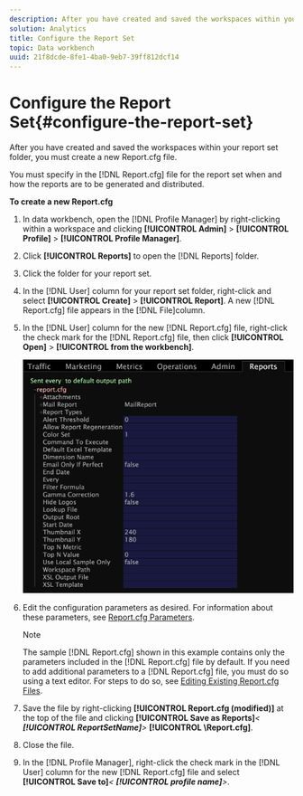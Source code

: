 ```yaml
---
description: After you have created and saved the workspaces within your report set folder, you must create a new Report.cfg file.
solution: Analytics
title: Configure the Report Set
topic: Data workbench
uuid: 21f8dcde-8fe1-4ba0-9eb7-39ff812dcf14
---
```


# Configure the Report Set{#configure-the-report-set}

After you have created and saved the workspaces within your report set folder, you must create a new Report.cfg file.

You must specify in the [!DNL Report.cfg] file for the report set when and how the reports are to be generated and distributed.

**To create a new Report.cfg** 

1. In data workbench, open the [!DNL Profile Manager] by right-clicking within a workspace and clicking **[!UICONTROL Admin]** > **[!UICONTROL Profile]** > **[!UICONTROL Profile Manager]**.
1. Click **[!UICONTROL Reports]** to open the [!DNL Reports] folder.
1. Click the folder for your report set.
1. In the [!DNL User] column for your report set folder, right-click and select **[!UICONTROL Create]** > **[!UICONTROL Report]**. A new [!DNL Report.cfg] file appears in the [!DNL File]column.
1. In the [!DNL User] column for the new [!DNL Report.cfg] file, right-click the check mark for the [!DNL Report.cfg] file, then click **[!UICONTROL Open]** > **[!UICONTROL from the workbench]**.

   ![Step Info](assets/cfg_reportcfg.png)

1. Edit the configuration parameters as desired. For information about these parameters, see [Report.cfg Parameters](../../../../../home/c-rpt-oview/c-rpt-param-ref/c-rpt-param.md#concept-838e59d72d3f4cb29ee15f5c7eb0ceff).

   >[!NOTE]
   >
   >The sample [!DNL Report.cfg] shown in this example contains only the parameters included in the [!DNL Report.cfg] file by default. If you need to add additional parameters to a [!DNL Report.cfg] file, you must do so using a text editor. For steps to do so, see [Editing Existing Report.cfg Files](../../../../../home/c-rpt-oview/c-work-rpt-sets/c-edit-ex-rpt-files/c-edit-ex-rpt-files.md#concept-96fd57159f454defa09bd18655a12887).

1. Save the file by right-clicking **[!UICONTROL Report.cfg (modified)]** at the top of the file and clicking **[!UICONTROL Save as Reports\]***< **[!UICONTROL ReportSetName]**>* **[!UICONTROL \Report.cfg]**.
1. Close the file.
1. In the [!DNL Profile Manager], right-click the check mark in the [!DNL User] column for the new [!DNL Report.cfg] file and select **[!UICONTROL Save to]***< **[!UICONTROL profile name]**>*.
